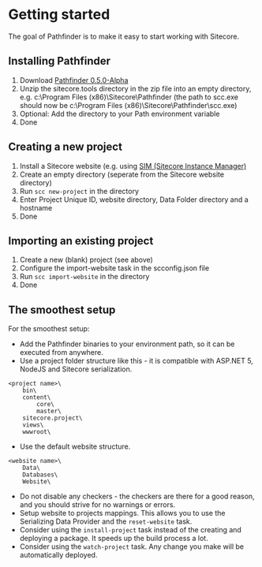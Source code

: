 # Getting started
The goal of Pathfinder is to make it easy to start working with Sitecore.

## Installing Pathfinder

1. Download [Pathfinder 0.5.0-Alpha](http://vsplugins.sitecore.net/Pathfinder/Sitecore.Pathfinder.0.5.0.zip)
2. Unzip the sitecore.tools directory in the zip file into an empty directory, e.g. c:\Program Files (x86)\Sitecore\Pathfinder 
(the path to scc.exe should now be c:\Program Files (x86)\Sitecore\Pathfinder\scc.exe)
3. Optional: Add the directory to your Path environment variable
4. Done

## Creating a new project

1. Install a Sitecore website (e.g. using [SIM (Sitecore Instance Manager)](https://marketplace.sitecore.net/modules/sitecore_instance_manager.aspx)
2. Create an empty directory (seperate from the Sitecore website directory)
3. Run `scc new-project` in the directory
4. Enter Project Unique ID, website directory, Data Folder directory and a hostname
5. Done

## Importing an existing project
1. Create a new (blank) project (see above)
2. Configure the import-website task in the scconfig.json file
3. Run `scc import-website` in the directory
4. Done

## The smoothest setup
For the smoothest setup:

* Add the Pathfinder binaries to your environment path, so it can be executed from anywhere.
* Use a project folder structure like this - it is compatible with ASP.NET 5, NodeJS and Sitecore serialization.
```
<project name>\
    bin\
    content\
        core\
        master\
    sitecore.project\
    views\
    wwwroot\
```

* Use the default website structure.
```
<website name>\
    Data\
    Databases\
    Website\
```

* Do not disable any checkers - the checkers are there for a good reason, and you should strive for no warnings or errors.
* Setup website to projects mappings. This allows you to use the Serializing Data Provider and the `reset-website` task.
* Consider using the `install-project` task instead of the creating and deploying a package. It speeds up the build process a lot.
* Consider using the `watch-project` task. Any change you make will be automatically deployed.
